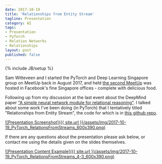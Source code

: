 ```yaml
---
date: 2017-10-19
title: 'Relationships from Entity Stream'
tagline: Presentation
category: AI
tags:
- Presentation
- PyTorch
- Relation Networks
- Relationships
layout: post
published: false
---
```

{% include JB/setup %}


Sam Witteveen and I started the PyTorch and Deep Learning Singapore group on MeetUp back in August 2017,
and held [the second MeetUp](https://www.meetup.com/PyTorch-and-Deep-Learning-Singapore/events/243672468/) 
was hosted in Facebook's fine Singapore offices - complete with delicious food.

Following up from my discussion at the last event about the DeepMind paper 
["A simple neural network module for relational reasoning"](https://arxiv.org/abs/1706.01427).  I talked
about some work I've been doing (in PyTorch) that I tentatively titled 
"Relationships from Entity Stream", the code for which is in [this github repo](https://github.com/mdda/relational-networks).

<a href="http://redcatlabs.com/2017-10-19_PyTorch_RelationsFromStreams/" target="_blank">
![Presentation Screenshot]({{ site.url }}/assets/img/2017-10-19_PyTorch_RelationsFromStreams_600x390.png)
</a>

If there are any questions about the presentation please ask below, 
or contact me using the details given on the slides themselves.

<a href="http://redcatlabs.com/2017-10-19_PyTorch_RelationsFromStreams/#/4/3" target="_blank">
![Presentation Content Example]({{ site.url }}/assets/img/2017-10-19_PyTorch_RelationsFromStreams_4-3_600x390.png)
</a>

